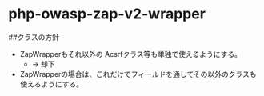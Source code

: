 php-owasp-zap-v2-wrapper
========================

##クラスの方針
- ZapWrapperもそれ以外の Acsrfクラス等も単独で使えるようにする。
    - → 却下
- ZapWrapperの場合は、これだけでフィールドを通してその以外のクラスも使えるようにする。
